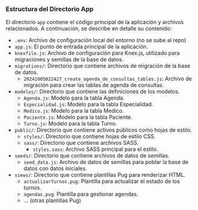### Estructura del Directorio App

El directorio `app` contiene el código principal de la aplicación y archivos relacionados. A continuación, se describe en detalle su contenido:

- `.env`: Archivo de configuración local del entorno (no se sube al repo)
- `app.js`: El punto de entrada principal de la aplicación.
- `knexfile.js`: Archivo de configuración para Knex.js, utilizado para migraciones y semillas de la base de datos.
- `migrations/`: Directorio que contiene archivos de migración de la base de datos.
  - `20241005022427_create_agenda_de_consultas_tables.js`: Archivo de migración para crear las tablas de agenda de consultas.
- `modelos/`: Directorio que contiene las definiciones de los modelos.
  - `Agenda.js`: Modelo para la tabla Agenda.
  - `Especialidad.js`: Modelo para la tabla Especialidad.
  - `Medico.js`: Modelo para la tabla Medico.
  - `Paciente.js`: Modelo para la tabla Paciente.
  - `Turno.js`: Modelo para la tabla Turno.
- `public/`: Directorio que contiene activos públicos como hojas de estilo.
  - `styles/`: Directorio que contiene hojas de estilo CSS.
  - `sass/`: Directorio que contiene archivos SASS.
    - `styles.sass`: Archivo SASS principal para el estilo.
- `seeds/`: Directorio que contiene archivos de datos de semillas.
  - `seed_data.js`: Archivo de datos de semillas para poblar la base de datos con datos iniciales.
- `views/`: Directorio que contiene plantillas Pug para renderizar HTML.
  - `actualizarTurnos.pug`: Plantilla para actualizar el estado de los turnos.
  - `agendas.pug`: Plantilla para gestionar agendas.
  - ... (otras plantillas Pug)
